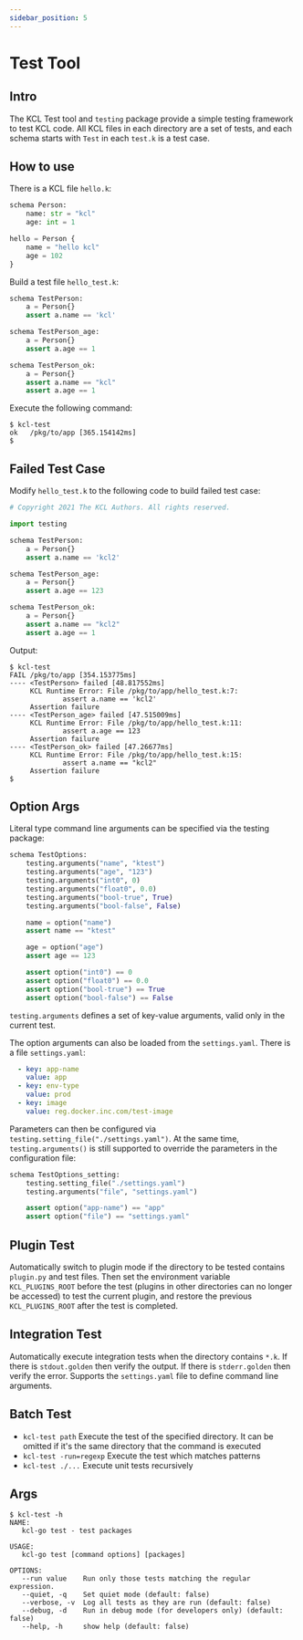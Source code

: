 ```yaml
---
sidebar_position: 5
---
```


# Test Tool

## Intro

The KCL Test tool and `testing` package provide a simple testing framework to test KCL code. All KCL files in each directory are a set of tests, and each schema starts with `Test` in each `test.k` is a test case.

## How to use

There is a KCL file `hello.k`:

```python
schema Person:
    name: str = "kcl"
    age: int = 1

hello = Person {
    name = "hello kcl"
    age = 102
}
```

Build a test file `hello_test.k`:

```python
schema TestPerson:
    a = Person{}
    assert a.name == 'kcl'

schema TestPerson_age:
    a = Person{}
    assert a.age == 1

schema TestPerson_ok:
    a = Person{}
    assert a.name == "kcl"
    assert a.age == 1
```

Execute the following command:

```
$ kcl-test
ok   /pkg/to/app [365.154142ms]
$ 
```

## Failed Test Case

Modify `hello_test.k` to the following code to build failed test case:

```python
# Copyright 2021 The KCL Authors. All rights reserved.

import testing

schema TestPerson:
    a = Person{}
    assert a.name == 'kcl2'

schema TestPerson_age:
    a = Person{}
    assert a.age == 123

schema TestPerson_ok:
    a = Person{}
    assert a.name == "kcl2"
    assert a.age == 1
```

Output:

```
$ kcl-test
FAIL /pkg/to/app [354.153775ms]
---- <TestPerson> failed [48.817552ms]
     KCL Runtime Error: File /pkg/to/app/hello_test.k:7:
             assert a.name == 'kcl2'
     Assertion failure
---- <TestPerson_age> failed [47.515009ms]
     KCL Runtime Error: File /pkg/to/app/hello_test.k:11:
             assert a.age == 123
     Assertion failure
---- <TestPerson_ok> failed [47.26677ms]
     KCL Runtime Error: File /pkg/to/app/hello_test.k:15:
             assert a.name == "kcl2"
     Assertion failure
$
```

## Option Args
Literal type command line arguments can be specified via the testing package:

```python
schema TestOptions:
    testing.arguments("name", "ktest")
    testing.arguments("age", "123")
    testing.arguments("int0", 0)
    testing.arguments("float0", 0.0)
    testing.arguments("bool-true", True)
    testing.arguments("bool-false", False)

    name = option("name")
    assert name == "ktest"

    age = option("age")
    assert age == 123

    assert option("int0") == 0
    assert option("float0") == 0.0
    assert option("bool-true") == True
    assert option("bool-false") == False
```

`testing.arguments` defines a set of key-value arguments, valid only in the current test.

The option arguments can also be loaded from the `settings.yaml`. There is a file `settings.yaml`:

```yaml
  - key: app-name
    value: app
  - key: env-type
    value: prod
  - key: image
    value: reg.docker.inc.com/test-image
```

Parameters can then be configured via `testing.setting_file("./settings.yaml")`. At the same time, `testing.arguments()` is still supported to override the parameters in the configuration file:

```py
schema TestOptions_setting:
    testing.setting_file("./settings.yaml")
    testing.arguments("file", "settings.yaml")

    assert option("app-name") == "app"
    assert option("file") == "settings.yaml"
```

## Plugin Test

Automatically switch to plugin mode if the directory to be tested contains `plugin.py` and test files. Then set the environment variable `KCL_PLUGINS_ROOT` before the test (plugins in other directories can no longer be accessed) to test the current plugin, and restore the previous `KCL_PLUGINS_ROOT` after the test is completed.

## Integration Test

Automatically execute integration tests when the directory contains `*.k`. If there is `stdout.golden` then verify the output. If there is `stderr.golden` then verify the error. Supports the `settings.yaml` file to define command line arguments.

## Batch Test

+ `kcl-test path` Execute the test of the specified directory. It can be omitted if it's the same directory that the command is executed
+ `kcl-test -run=regexp` Execute the test which matches patterns
+ `kcl-test ./...` Execute unit tests recursively

## Args

```
$ kcl-test -h
NAME:
   kcl-go test - test packages

USAGE:
   kcl-go test [command options] [packages]

OPTIONS:
   --run value    Run only those tests matching the regular expression.
   --quiet, -q    Set quiet mode (default: false)
   --verbose, -v  Log all tests as they are run (default: false)
   --debug, -d    Run in debug mode (for developers only) (default: false)
   --help, -h     show help (default: false)
```

